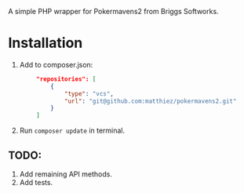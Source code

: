 A simple PHP wrapper for Pokermavens2 from Briggs Softworks.

# Installation
1. Add to composer.json:  
```json
        "repositories": [
            {
                "type": "vcs",
                "url": "git@github.com:matthiez/pokermavens2.git"
            }
        ]
```
2. Run ```composer update``` in terminal.

## TODO: 
1. Add remaining API methods.
2. Add tests.
